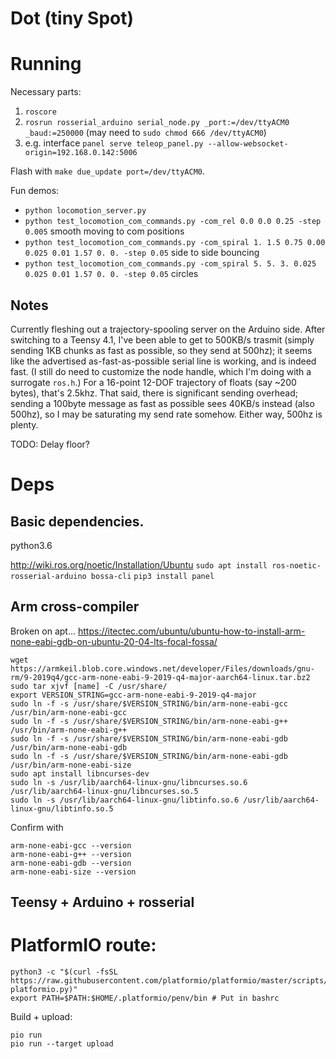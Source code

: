 # Dot (tiny Spot)

# Running

Necessary parts:
1) `roscore`
2) `rosrun rosserial_arduino serial_node.py _port:=/dev/ttyACM0 _baud:=250000` (may need to `sudo chmod 666 /dev/ttyACM0`)
3) e.g. interface `panel serve teleop_panel.py --allow-websocket-origin=192.168.0.142:5006`

Flash with `make due_update port=/dev/ttyACM0`.

Fun demos:
- `python locomotion_server.py`
- `python test_locomotion_com_commands.py -com_rel 0.0 0.0 0.25 -step 0.005` smooth moving to com positions
- `python test_locomotion_com_commands.py -com_spiral 1. 1.5 0.75 0.00 0.025 0.01 1.57 0. 0. -step 0.05` side to side bouncing
- `python test_locomotion_com_commands.py -com_spiral 5. 5. 3. 0.025 0.025 0.01 1.57 0. 0. -step 0.05` circles

## Notes

Currently fleshing out a trajectory-spooling server on the Arduino side. After switching to a Teensy 4.1, I've been able to get to 500KB/s trasmit (simply sending 1KB chunks as fast as possible, so they send at 500hz); it seems like the advertised as-fast-as-possible serial line is working, and is indeed fast. (I still do need to customize the node handle, which I'm doing with a surrogate `ros.h`.) For a 16-point 12-DOF trajectory of floats (say ~200 bytes), that's 2.5khz. That said, there is significant sending overhead; sending a 100byte message as fast as possible sees 40KB/s instead (also 500hz), so I may be saturating my send rate somehow. Either way, 500hz is plenty.

TODO: Delay floor?

# Deps

## Basic dependencies.

python3.6

http://wiki.ros.org/noetic/Installation/Ubuntu
`sudo apt install ros-noetic-rosserial-arduino bossa-cli`
`pip3 install panel`

## Arm cross-compiler

Broken on apt...
https://itectec.com/ubuntu/ubuntu-how-to-install-arm-none-eabi-gdb-on-ubuntu-20-04-lts-focal-fossa/

```
wget https://armkeil.blob.core.windows.net/developer/Files/downloads/gnu-rm/9-2019q4/gcc-arm-none-eabi-9-2019-q4-major-aarch64-linux.tar.bz2
sudo tar xjvf [name] -C /usr/share/
export VERSION_STRING=gcc-arm-none-eabi-9-2019-q4-major
sudo ln -f -s /usr/share/$VERSION_STRING/bin/arm-none-eabi-gcc /usr/bin/arm-none-eabi-gcc 
sudo ln -f -s /usr/share/$VERSION_STRING/bin/arm-none-eabi-g++ /usr/bin/arm-none-eabi-g++
sudo ln -f -s /usr/share/$VERSION_STRING/bin/arm-none-eabi-gdb /usr/bin/arm-none-eabi-gdb
sudo ln -f -s /usr/share/$VERSION_STRING/bin/arm-none-eabi-gdb /usr/bin/arm-none-eabi-size
sudo apt install libncurses-dev
sudo ln -s /usr/lib/aarch64-linux-gnu/libncurses.so.6 /usr/lib/aarch64-linux-gnu/libncurses.so.5
sudo ln -s /usr/lib/aarch64-linux-gnu/libtinfo.so.6 /usr/lib/aarch64-linux-gnu/libtinfo.so.5
```

Confirm with
```
arm-none-eabi-gcc --version
arm-none-eabi-g++ --version
arm-none-eabi-gdb --version
arm-none-eabi-size --version
```

## Teensy + Arduino + rosserial

# PlatformIO route:
```
python3 -c "$(curl -fsSL https://raw.githubusercontent.com/platformio/platformio/master/scripts/get-platformio.py)"
export PATH=$PATH:$HOME/.platformio/penv/bin # Put in bashrc
```

Build + upload:
```
pio run
pio run --target upload
```